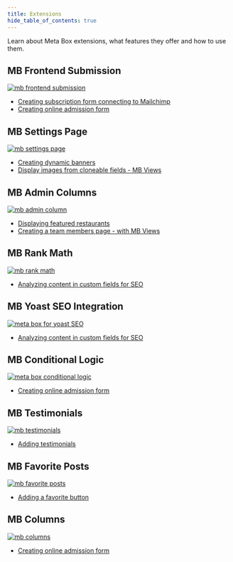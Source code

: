 ```yaml
---
title: Extensions
hide_table_of_contents: true
---
```


Learn about Meta Box extensions, what features they offer and how to use them.

<div className="category_wrap">
	<div className="tutorials_category">
		<div className="items">
			<h2>MB Frontend Submission</h2>

[![mb frontend submission](./thumbnails/extensions-1.png)](/tutorials/create-subscription-form-connect-to-mailchimp/)
<ul>
	<li><a href="/tutorials/create-subscription-form-connect-to-mailchimp/">Creating subscription form connecting to Mailchimp</a></li>
	<li><a href="/tutorials/create-online-admission-form/">Creating online admission form</a></li>
</ul>
		</div>
		<div className="items">
			<h2>MB Settings Page</h2>

[![mb settings page](./thumbnails/extensions-2.png)](/tutorials/create-dynamic-banners/)
<ul>
	<li><a href="/tutorials/create-dynamic-banners/">Creating dynamic banners</a></li>
	<li><a href="/tutorials/display-images-cloneable-fields-mb-views/">Display images from cloneable fields - MB Views</a></li>
</ul>
		</div>
		<div className="items">
			<h2>MB Admin Columns</h2>

[![mb admin column](./thumbnails/extensions-6.png)](/tutorials/displaying-featured-posts-with-wp-grid-builder/)
<ul>
	<li><a href="/tutorials/displaying-featured-posts-with-wp-grid-builder/">Displaying featured restaurants</a></li>
	<li><a href="/tutorials/create-team-members-page-mb-views/">Creating a team members page - with MB Views</a></li>
</ul>
		</div>
		 <div className="items">
			<h2>MB Rank Math</h2>

[![mb rank math](./thumbnails/extensions-4.png)](/tutorials/analyze-content-seo-rank-math/)
<ul>
	<li><a href="/tutorials/analyze-content-seo-rank-math/">Analyzing content in custom fields for SEO</a></li>
</ul>
		</div>
		<div className="items">
			<h2>MB Yoast SEO Integration</h2>

[![meta box for yoast SEO](./thumbnails/extensions-5.png)](/tutorials/analyze-content-yoast-seo/)
<ul>
	<li><a href="/tutorials/analyze-content-yoast-seo/">Analyzing content in custom fields for SEO</a></li>
</ul>
		</div>
		<div className="items">
			<h2>MB Conditional Logic</h2>

[![meta box conditional logic](./thumbnails/extensions-3.png)](/tutorials/create-online-admission-form/)
<ul>
	<li><a href="/tutorials/create-online-admission-form/">Creating online admission form</a></li>
</ul>
		</div>
		<div className="items">
			<h2>MB Testimonials</h2>

[![mb testimonials](./thumbnails/extensions-8.png)](/tutorials/add-testimonials/)
<ul>
	<li><a href="/tutorials/add-testimonials/">Adding testimonials</a></li>
</ul>
		</div>
		<div className="items">
			<h2>MB Favorite Posts</h2>

[![mb favorite posts](./thumbnails/extensions-7.png)](/tutorials/add-favorite-button/)
<ul>
	<li><a href="/tutorials/add-favorite-button/"> Adding a favorite button</a></li>
</ul>
		</div>
		<div className="items">
			<h2>MB Columns</h2>

[![mb columns](./thumbnails/extensions-9.png)](/tutorials/create-online-admission-form/)
<ul>
	<li><a href="/tutorials/create-online-admission-form/">Creating online admission form</a></li>
</ul>
		</div>
	</div>
</div>
